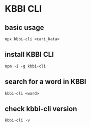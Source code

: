 # KBBI CLI

## basic usage

```
npx kbbi-cli <cari_kata>
```

## install KBBI CLI

```
npm -i -g kbbi-cli
```

## search for a word in KBBI

```
kbbi-cli <word>
```

## check kbbi-cli version

```
kbbi-cli -v
```
